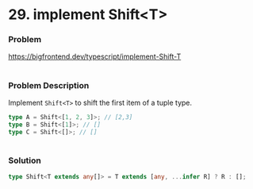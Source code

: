 # 29. implement Shift\<T\>

### Problem

https://bigfrontend.dev/typescript/implement-Shift-T

#

### Problem Description

Implement `Shift<T>` to shift the first item of a tuple type.

```ts
type A = Shift<[1, 2, 3]>; // [2,3]
type B = Shift<[1]>; // []
type C = Shift<[]>; // []
```

#

### Solution

```ts
type Shift<T extends any[]> = T extends [any, ...infer R] ? R : [];
```

